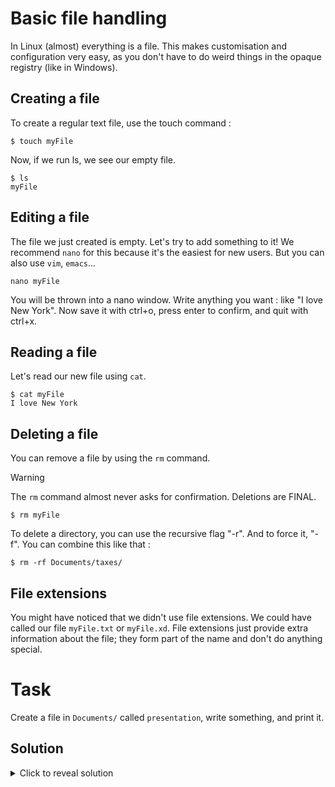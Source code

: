 # Basic file handling

In Linux (almost) everything is a file. This makes customisation and configuration very easy, as you don't have to do weird things in the opaque registry (like in Windows).

## Creating a file

To create a regular text file, use the touch command :

```
$ touch myFile
```

Now, if we run ls, we see our empty file.

```
$ ls
myFile
```

## Editing a file

The file we just created is empty. Let's try to add something to it! We recommend ```nano``` for this because it's the easiest for new users. But you can also use ```vim```, ```emacs```...

```
nano myFile
```

You will be thrown into a nano window. Write anything you want : like "I love New York". Now save it with ctrl+o, press enter to confirm, and quit with ctrl+x.

## Reading a file

Let's read our new file using ```cat```.

```
$ cat myFile
I love New York
```

## Deleting a file

You can remove a file by using the ```rm``` command.

> [!WARNING]
> The ```rm``` command almost never asks for confirmation. Deletions are FINAL.

```
$ rm myFile
```

To delete a directory, you can use the recursive flag "-r". And to force it, "-f". You can combine this like that :

```
$ rm -rf Documents/taxes/
```

## File extensions

You might have noticed that we didn't use file extensions. We could have called our file ```myFile.txt``` or ```myFile.xd```. File extensions just provide extra information about the file; they form part of the name and don't do anything special.

# Task

Create a file in ```Documents/``` called ```presentation```, write something, and print it.

## Solution

<details>
    <summary>Click to reveal solution</summary>

    $ touch Documents/presentation

    $ nano Documents/presentation

    $ cat Documents/presentation
</details>
